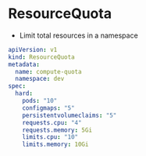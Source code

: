 # ResourceQuota

- Limit total resources in a namespace

```yaml
apiVersion: v1
kind: ResourceQuota
metadata:
  name: compute-quota
  namespace: dev
spec:
  hard:
    pods: "10"
    configmaps: "5"
    persistentvolumeclaims: "5"
    requests.cpu: "4"
    requests.memory: 5Gi
    limits.cpu: "10"
    limits.memory: 10Gi
```
